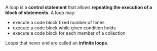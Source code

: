A loop is a **control statement** that allows **repeating the execution of a block of statements**. A loop may:
  - execute a code block fixed number of times
  - execute a code block while given condition holds
  - execute a code block for each member of a collection

Loops that never end are called an **infinite loops**.